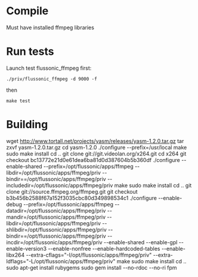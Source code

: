 Compile
=======

Must have installed ffmpeg libraries


Run tests
=========

Launch test flussonic_ffmpeg first: 

    ./priv/flussonic_ffmpeg -d 9000 -f

then 

    make test




Building
========


wget http://www.tortall.net/projects/yasm/releases/yasm-1.2.0.tar.gz
tar zxvf yasm-1.2.0.tar.gz
cd yasm-1.2.0
./configure --prefix=/usr/local
make
sudo make install
cd ..
git clone git://git.videolan.org/x264.git
cd x264
git checkout bc13772e21d0e61dea6ba81d0d387604b5b360df
./configure  --enable-shared --prefix=/opt/flussonic/apps/ffmpeg --libdir=/opt/flussonic/apps/ffmpeg/priv --bindir==/opt/flussonic/apps/ffmpeg/priv --includedir=/opt/flussonic/apps/ffmpeg/priv
make
sudo make install
cd ..
git clone git://source.ffmpeg.org/ffmpeg.git
git checkout b3b456b2588f67a152f3035cbc80d349898534c1
./configure --enable-debug  --prefix=/opt/flussonic/apps/ffmpeg --datadir=/opt/flussonic/apps/ffmpeg/priv --mandir=/opt/flussonic/apps/ffmpeg/priv --libdir=/opt/flussonic/apps/ffmpeg/priv --shlibdir=/opt/flussonic/apps/ffmpeg/priv --bindir==/opt/flussonic/apps/ffmpeg/priv --incdir=/opt/flussonic/apps/ffmpeg/priv --enable-shared --enable-gpl --enable-version3 --enable-nonfree --enable-hardcoded-tables  --enable-libx264 --extra-cflags="-I/opt/flussonic/apps/ffmpeg/priv" --extra-ldflags="-L/opt/flussonic/apps/ffmpeg/priv"
make
sudo make install
cd ..
sudo apt-get install rubygems
sudo gem install --no-rdoc --no-ri fpm